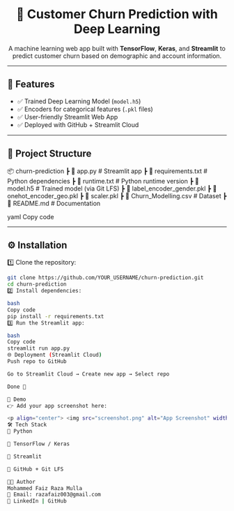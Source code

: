 <h1 align="center">🧠 Customer Churn Prediction with Deep Learning</h1>

<p align="center">
  A machine learning web app built with <b>TensorFlow</b>, <b>Keras</b>, and <b>Streamlit</b>  
  to predict customer churn based on demographic and account information.
</p>

---

## 🚀 Features
- ✅ Trained Deep Learning Model (`model.h5`)  
- ✅ Encoders for categorical features (`.pkl` files)  
- ✅ User-friendly Streamlit Web App  
- ✅ Deployed with GitHub + Streamlit Cloud  

---

## 📂 Project Structure
📦 churn-prediction
┣ 📜 app.py # Streamlit app
┣ 📜 requirements.txt # Python dependencies
┣ 📜 runtime.txt # Python runtime version
┣ 📜 model.h5 # Trained model (via Git LFS)
┣ 📜 label_encoder_gender.pkl
┣ 📜 onehot_encoder_geo.pkl
┣ 📜 scaler.pkl
┣ 📜 Churn_Modelling.csv # Dataset
┣ 📜 README.md # Documentation

yaml
Copy code

---

## ⚙️ Installation

1️⃣ Clone the repository:  
```bash
git clone https://github.com/YOUR_USERNAME/churn-prediction.git
cd churn-prediction
2️⃣ Install dependencies:

bash
Copy code
pip install -r requirements.txt
3️⃣ Run the Streamlit app:

bash
Copy code
streamlit run app.py
🌐 Deployment (Streamlit Cloud)
Push repo to GitHub

Go to Streamlit Cloud → Create new app → Select repo

Done 🎉

📸 Demo
👉 Add your app screenshot here:

<p align="center"> <img src="screenshot.png" alt="App Screenshot" width="800"/> </p>
🛠️ Tech Stack
🐍 Python

🤖 TensorFlow / Keras

🎨 Streamlit

📂 GitHub + Git LFS

👨‍💻 Author
Mohammed Faiz Raza Mulla
📧 Email: razafaiz003@gmail.com
🔗 LinkedIn | GitHub
